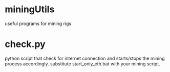 # miningUtils
useful programs for mining rigs

# check.py
python script that check for internet connection and starts/stops the mining process accordingly.
substitute
  start_only_eth.bat
with your mining script.
